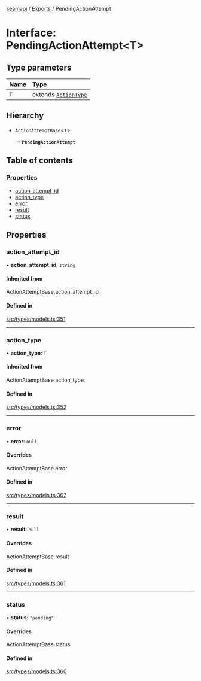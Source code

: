 [seamapi](../README.md) / [Exports](../modules.md) / PendingActionAttempt

# Interface: PendingActionAttempt<T\>

## Type parameters

| Name | Type |
| :------ | :------ |
| `T` | extends [`ActionType`](../modules.md#actiontype) |

## Hierarchy

- `ActionAttemptBase`<`T`\>

  ↳ **`PendingActionAttempt`**

## Table of contents

### Properties

- [action\_attempt\_id](PendingActionAttempt.md#action_attempt_id)
- [action\_type](PendingActionAttempt.md#action_type)
- [error](PendingActionAttempt.md#error)
- [result](PendingActionAttempt.md#result)
- [status](PendingActionAttempt.md#status)

## Properties

### action\_attempt\_id

• **action\_attempt\_id**: `string`

#### Inherited from

ActionAttemptBase.action\_attempt\_id

#### Defined in

[src/types/models.ts:351](https://github.com/seamapi/javascript/blob/main/src/types/models.ts#L351)

___

### action\_type

• **action\_type**: `T`

#### Inherited from

ActionAttemptBase.action\_type

#### Defined in

[src/types/models.ts:352](https://github.com/seamapi/javascript/blob/main/src/types/models.ts#L352)

___

### error

• **error**: ``null``

#### Overrides

ActionAttemptBase.error

#### Defined in

[src/types/models.ts:362](https://github.com/seamapi/javascript/blob/main/src/types/models.ts#L362)

___

### result

• **result**: ``null``

#### Overrides

ActionAttemptBase.result

#### Defined in

[src/types/models.ts:361](https://github.com/seamapi/javascript/blob/main/src/types/models.ts#L361)

___

### status

• **status**: ``"pending"``

#### Overrides

ActionAttemptBase.status

#### Defined in

[src/types/models.ts:360](https://github.com/seamapi/javascript/blob/main/src/types/models.ts#L360)
